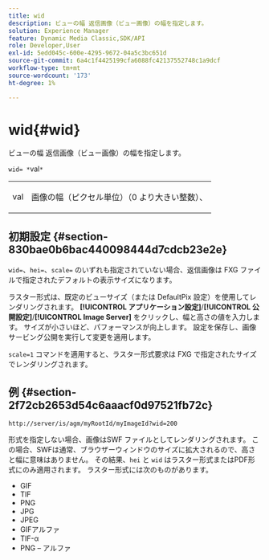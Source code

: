 ```yaml
---
title: wid
description: ビューの幅 返信画像（ビュー画像）の幅を指定します。
solution: Experience Manager
feature: Dynamic Media Classic,SDK/API
role: Developer,User
exl-id: 5edd045c-600e-4295-9672-04a5c3bc651d
source-git-commit: 6a4c1f4425199cfa6088fc42137552748c1a9dcf
workflow-type: tm+mt
source-wordcount: '173'
ht-degree: 1%

---
```


# wid{#wid}

ビューの幅 返信画像（ビュー画像）の幅を指定します。

`wid= *`val`*`

<table id="simpletable_8229FEFB366F4A799C206FD3E3C601BA"> 
 <tr class="strow"> 
  <td class="stentry"> <p><span class="codeph"> <span class="varname"> val</span></span> </p> </td> 
  <td class="stentry"> <p>画像の幅（ピクセル単位）（0 より大きい整数）、 </p></td> 
 </tr> 
</table>

## 初期設定 {#section-830bae0b6bac440098444d7cdcb23e2e}

`wid=`、`hei=`、`scale=` のいずれも指定されていない場合、返信画像は FXG ファイルで指定されたデフォルトの表示サイズになります。

ラスター形式は、既定のビューサイズ（または DefaultPix 設定）を使用してレンダリングされます。 **[!UICONTROL アプリケーション設定]**/**[!UICONTROL 公開設定]**/**[!UICONTROL Image Server]** をクリックし、幅と高さの値を入力します。 サイズが小さいほど、パフォーマンスが向上します。 設定を保存し、画像サービング公開を実行して変更を適用します。

`scale=1` コマンドを適用すると、ラスター形式要求は FXG で指定されたサイズでレンダリングされます。

## 例 {#section-2f72cb2653d54c6aaacf0d97521fb72c}

`http://server/is/agm/myRootId/myImageId?wid=200`

形式を指定しない場合、画像はSWF ファイルとしてレンダリングされます。 この場合、SWFは通常、ブラウザーウィンドウのサイズに拡大されるので、高さと幅に意味はありません。 その結果、`hei` と `wid` はラスター形式またはPDF形式にのみ適用されます。 ラスター形式には次のものがあります。

* GIF
* TIF
* PNG
* JPG
* JPEG
* GIFアルファ
* TIF-α
* PNG – アルファ
